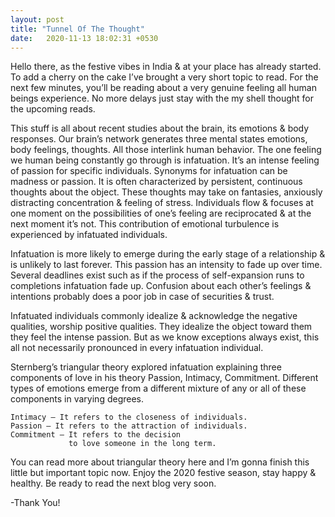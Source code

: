```yaml
---
layout: post
title: "Tunnel Of The Thought"
date:   2020-11-13 18:02:31 +0530
---
```


Hello there, as the festive vibes in India & at your place has already started. To add a cherry on the cake I’ve brought a very short topic to read. For the next few minutes, you’ll be reading about a very genuine feeling all human beings experience. No more delays just stay with the my shell thought for the upcoming reads.

This stuff is all about recent studies about the brain, its emotions & body responses. Our brain’s network generates three mental states emotions, body feelings, thoughts. All those interlink human behavior. The one feeling we human being constantly go through is infatuation. It’s an intense feeling of passion for specific individuals. Synonyms for infatuation can be madness or passion. It is often characterized by persistent, continuous thoughts about the object. These thoughts may take on fantasies, anxiously distracting concentration & feeling of stress. Individuals flow & focuses at one moment on the possibilities of one’s feeling are reciprocated & at the next moment it’s not. This contribution of emotional turbulence is experienced by infatuated individuals.

Infatuation is more likely to emerge during the early stage of a relationship & is unlikely to last forever. This passion has an intensity to fade up over time. Several deadlines exist such as if the process of self-expansion runs to completions infatuation fade up. Confusion about each other’s feelings & intentions probably does a poor job in case of securities & trust.

Infatuated individuals commonly idealize & acknowledge the negative qualities, worship positive qualities. They idealize the object toward them they feel the intense passion. But as we know exceptions always exist, this all not necessarily pronounced in every infatuation individual.

Sternberg’s triangular theory explored infatuation explaining three components of love in his theory Passion, Intimacy, Commitment. Different types of emotions emerge from a different mixture of any or all of these components in varying degrees.

    Intimacy – It refers to the closeness of individuals.
    Passion – It refers to the attraction of individuals.
    Commitment – It refers to the decision 
                 to love someone in the long term.

You can read more about triangular theory here and I’m gonna finish this little but important topic now. Enjoy the 2020 festive season, stay happy & healthy. Be ready to read the next blog very soon.

-Thank You! 